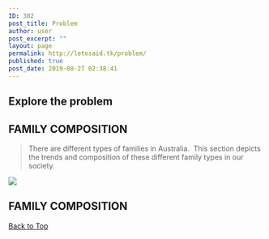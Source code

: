 ```yaml
---
ID: 382
post_title: Problem
author: user
post_excerpt: ""
layout: page
permalink: http://letosaid.tk/problem/
published: true
post_date: 2019-08-27 02:38:41
---
```

<h2>Explore the problem</h2>		
			<h2>FAMILY COMPOSITION</h2>		
		<blockquote><p>There are different types of families in Australia.  This section depicts the trends and composition of these different family types in our society.</p></blockquote>		
			<noscript><a href='#'><img alt=' ' src='https:&#47;&#47;public.tableau.com&#47;static&#47;images&#47;Fa&#47;FamilyComposition-Map&#47;OverallFamiliesCount&#47;1_rss.png' style='border: none' /></a></noscript><object class='tableauViz'  style='display:none;'><param name='host_url' value='https%3A%2F%2Fpublic.tableau.com%2F' /> <param name='embed_code_version' value='3' /> <param name='site_root' value='' /><param name='name' value='FamilyComposition-Map&#47;OverallFamiliesCount' /><param name='tabs' value='no' /><param name='toolbar' value='yes' /><param name='static_image' value='https:&#47;&#47;public.tableau.com&#47;static&#47;images&#47;Fa&#47;FamilyComposition-Map&#47;OverallFamiliesCount&#47;1.png' /> <param name='animate_transition' value='yes' /><param name='display_static_image' value='yes' /><param name='display_spinner' value='yes' /><param name='display_overlay' value='yes' /><param name='display_count' value='yes' /><param name='filter' value='publish=yes' /></object>                		
			<h2>FAMILY COMPOSITION</h2>		
			<a href="#top" role="button">
						Back to Top
					</a>